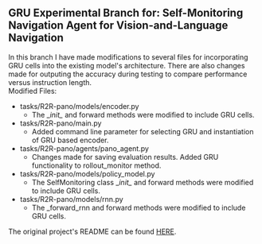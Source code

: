 ## GRU Experimental Branch for: Self-Monitoring Navigation Agent for Vision-and-Language Navigation
In this branch I have made modifications to several files for incorporating GRU cells into the existing model's architecture.
There are also changes made for outputing the accuracy during testing to compare performance versus instruction length.    
Modified Files:  
  * tasks/R2R-pano/models/encoder.py  
    * The \__init\__ and forward methods were modified to include GRU cells. 
  * tasks/R2R-pano/main.py  
    * Added command line parameter for selecting GRU and instantiation of GRU based encoder.  
  * tasks/R2R-pano/agents/pano_agent.py  
    * Changes made for saving evaluation results. Added GRU functionality to rollout_monitor method.  
  * tasks/R2R-pano/models/policy_model.py  
    * The SelfMonitoring class \__init\__ and forward methods were modified to include GRU cells.  
  * tasks/R2R-pano/models/rnn.py  
    * The \_forward\_rnn and forward methods were modified to include GRU cells.  
  
The original project's README can be found [HERE](https://github.com/charlesramey/selfmonitoring-agent/blob/master/README.md).
